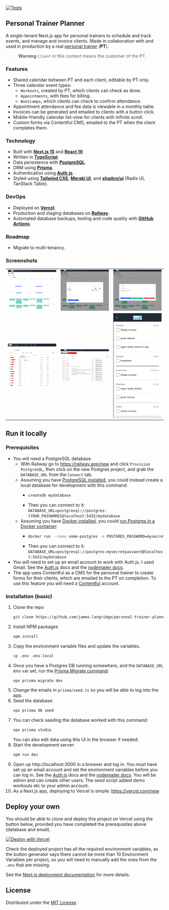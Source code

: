 [![Tests](https://github.com/james-langridge/personal-trainer-planner/actions/workflows/ci.yml/badge.svg)](https://github.com/james-langridge/personal-trainer-planner/actions/workflows/ci.yml)

## Personal Trainer Planner

A single-tenant Next.js app for personal trainers to schedule and track events,
and manage and invoice clients. Made in collaboration with and used in
production by a real [personal trainer](https://www.fitforlifetrainer.co.uk/)
(**PT**).

> **Warning** `Client` in this context means the customer of the PT.

### Features

- Shared calendar between PT and each client, editable by PT only.
- Three calendar event types:
  - `Workouts`, created by PT, which clients can check as done.
  - `Appointments`, with fees for billing.
  - `Bootcamps`, which clients can check to confirm attendance.
- Appointment attendance and fee data is viewable in a monthly table.
- Invoices can be generated and emailed to clients with a button click.
- Mobile-friendly calendar list-view for clients with infinite scroll.
- Custom forms via Contentful CMS, emailed to the PT when the client completes
  them.

### Technology

- Built with **[Next.js 15](https://nextjs.org/)** and
  **[React 19](https://react.dev/)**.
- Written in **[TypeScript](https://www.typescriptlang.org/)**.
- Data persistence with **[PostgreSQL](https://www.postgresql.org/)**.
- ORM using **[Prisma](https://www.prisma.io/)**.
- Authentication using **[Auth.js](https://authjs.dev/)**.
- Styled using **[Tailwind CSS](https://tailwindcss.com/)**,
  **[Meraki UI](https://merakiui.com/)**, and
  **[shadcn/ui](https://ui.shadcn.com/)** (Radix UI, TanStack Table).

### DevOps

- Deployed on **[Vercel](https://vercel.com/home)**.
- Production and staging databases on **[Railway](https://railway.app/)**.
- Automated database backups, testing and code quality with
  **[GitHub Actions](https://github.com/features/actions)**.

### Roadmap

- Migrate to multi-tenancy.

### Screenshots

|                                         |                                         |                                         |
| :-------------------------------------: | :-------------------------------------: | :-------------------------------------: |
| <img src="public/calendarTrainer1.png"> | <img src="public/calendarTrainer2.png"> | <img src="public/calendarTrainer3.png"> |
|   <img src="public/clientsTable.png">   |   <img src="public/clientTable.png">    |  <img src="public/mobileCalendar.png">  |

## Run it locally

### Prerequisites

- You will need a PostgreSQL database.
  - With Railway go to https://railway.app/new and click `Provision PostgreSQL`,
    then click on the new Postgres project, and grab the `DATABASE_URL` from the
    `Connect` tab.
  - Assuming you have
    [PostgreSQL installed](https://www.postgresql.org/download/), you could
    instead create a local database for development with this command:
    - ```sh
      createdb mydatabase
      ```
    - Then you can connect to it:
      `DATABASE_URL=postgresql://postgres:[YOUR_PASSWORD]@localhost:5432/mydatabase`
  - Assuming you have [Docker installed](https://docs.docker.com/get-docker/),
    you could
    [run Postgres in a Docker container](https://hub.docker.com/_/postgres):
    - ```sh
      docker run --name some-postgres -e POSTGRES_PASSWORD=mysecretpassword -e POSTGRES_DB=mydatabase -p 5432:5432 -d postgres
      ```
    - Then you can connect to it:
      `DATABASE_URL=postgresql://postgres:mysecretpassword@localhost:5432/mydatabase`
- You will need to set up an email account to work with Auth.js. I used Gmail.
  See the [Auth.js](https://next-auth.js.org/providers/email) docs and the
  [nodemailer docs](https://nodemailer.com/usage/using-gmail/).
- The app uses Contentful as a CMS for the personal trainer to create forms for
  their clients, which are emailed to the PT on completion. To use this feature
  you will need a [Contentful](https://www.contentful.com/sign-up/) account.

### Installation (basic)

1. Clone the repo
   ```sh
   git clone https://github.com/james-langridge/personal-trainer-planner.git
   ```
2. Install NPM packages
   ```sh
   npm install
   ```
3. Copy the environment variable files and update the variables.
   ```sh
   cp .env .env.local
   ```
4. Once you have a Postgres DB running somewhere, and the `DATABASE_URL` env var
   set, run the
   [Prisma Migrate command](https://www.prisma.io/docs/reference/api-reference/command-reference#migrate-dev):
   ```sh
   npx prisma migrate dev
   ```
5. Change the emails in `prisma/seed.ts` so you will be able to log into the
   app.
6. Seed the database:
   ```sh
   npx prisma db seed
   ```
7. You can check seeding the database worked with this command:
   ```sh
   npx prisma studio
   ```
   You can also edit data using this UI in the browser if needed.
8. Start the development server:
   ```sh
   npm run dev
   ```
9. Open up http://localhost:3000 in a browser and log in. You must have set up
   an email account and set the environment variables before you can log in. See
   the [Auth.js](https://next-auth.js.org/providers/email) docs and the
   [nodemailer docs](https://nodemailer.com/usage/using-gmail/). You will be
   admin and can create other users. The seed script added demo workouts etc to
   your admin account.
10. As a Next.js app, deploying to Vercel is simple: https://vercel.com/new

## Deploy your own

You should be able to clone and deploy this project on Vercel using the button
below, provided you have completed the prerequisites above (database and email).

[![Deploy with Vercel](https://vercel.com/button)](https://vercel.com/new/clone?repository-url=https%3A%2F%2Fgithub.com%2Fjames-langridge%2Fpersonal-trainer-planner&env=DATABASE_URL,NEXTAUTH_SECRET,SMTP_PASSWORD,SMTP_USER,SMTP_HOST,SMTP_PORT,EMAIL_FROM,EMAIL_TO,CONTENTFUL_SPACE_ID,CONTENTFUL_ACCESS_TOKEN)

Check the deployed project has all the required environment variables, as the
button generator says there cannot be more than 10 Environment Variables per
project, so you will need to manually add the ones from the `.env` that are
missing.

See the [Next.js deployment documentation](https://nextjs.org/docs/deployment)
for more details.

## License

Distributed under the
[MIT License](https://github.com/james-langridge/personal-trainer-planner/blob/main/LICENSE).
